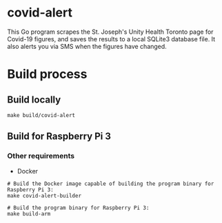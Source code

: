 # covid-alert

This Go program scrapes the St. Joseph's Unity Health Toronto page for Covid-19 figures,
and saves the results to a local SQLite3 database file. It also alerts you via SMS when 
the figures have changed.

# Build process

## Build locally
```
make build/covid-alert
```

## Build for Raspberry Pi 3

### Other requirements
* Docker

```
# Build the Docker image capable of building the program binary for Raspberry Pi 3:
make covid-alert-builder

# Build the program binary for Raspberry Pi 3:
make build-arm
```
